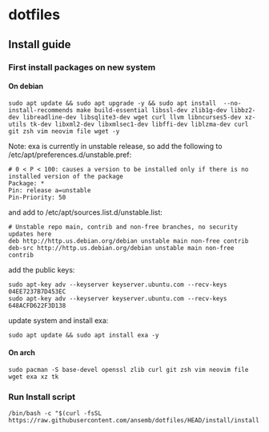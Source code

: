# dotfiles

## Install guide

### First install packages on new system

#### On debian
```
sudo apt update && sudo apt upgrade -y && sudo apt install  --no-install-recommends make build-essential libssl-dev zlib1g-dev libbz2-dev libreadline-dev libsqlite3-dev wget curl llvm libncurses5-dev xz-utils tk-dev libxml2-dev libxmlsec1-dev libffi-dev liblzma-dev curl git zsh vim neovim file wget -y
```

Note: exa is currently in unstable release, so add the following to /etc/apt/preferences.d/unstable.pref:
```
# 0 < P < 100: causes a version to be installed only if there is no installed version of the package
Package: *
Pin: release a=unstable
Pin-Priority: 50
```

and add to /etc/apt/sources.list.d/unstable.list:
```
# Unstable repo main, contrib and non-free branches, no security updates here
deb http://http.us.debian.org/debian unstable main non-free contrib
deb-src http://http.us.debian.org/debian unstable main non-free contrib
```
add the public keys:
```
sudo apt-key adv --keyserver keyserver.ubuntu.com --recv-keys 04EE7237B7D453EC
sudo apt-key adv --keyserver keyserver.ubuntu.com --recv-keys 648ACFD622F3D138
```
update system and install exa:
```
sudo apt update && sudo apt install exa -y
```

#### On arch
```
sudo pacman -S base-devel openssl zlib curl git zsh vim neovim file wget exa xz tk
```

### Run Install script
```
/bin/bash -c "$(curl -fsSL https://raw.githubusercontent.com/ansemb/dotfiles/HEAD/install/install.sh)"
```

